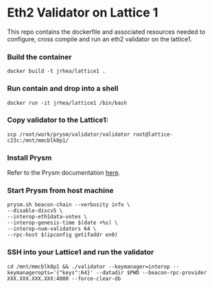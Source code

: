 # Eth2 Validator on Lattice 1

This repo contains the dockerfile and associated resources needed to configure, cross compile and run an eth2 validator on the lattice1.

### Build the container
```
docker build -t jrhea/lattice1 .
```

### Run contain and drop into a shell

```
docker run -it jrhea/lattice1 /bin/bash
```

### Copy validator to the Lattice1:

```
scp /root/work/prysm/validator/validator root@lattice-c23c:/mnt/mmcblk0p1/
```

### Install Prysm

Refer to the Prysm documentation [here](https://docs.prylabs.network/docs/install/install-with-script).

### Start Prysm from host machine

```
prysm.sh beacon-chain --verbosity info \
--disable-discv5 \
--interop-eth1data-votes \
--interop-genesis-time $(date +%s) \
--interop-num-validators 64 \
--rpc-host $(ipconfig getifaddr en0)
```

### SSH into your Lattice1 and run the validator

```
cd /mnt/mmcblk0p1 && ./validator --keymanager=interop --keymanageropts='{"keys":64}' --datadir $PWD --beacon-rpc-provider XXX.XXX.XXX.XXX:4000 --force-clear-db
```
